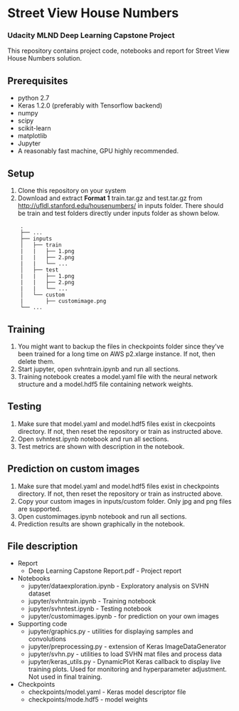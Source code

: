 # Street View House Numbers
### Udacity MLND Deep Learning Capstone Project

This repository contains project code, notebooks and report for Street View House Numbers solution.

## Prerequisites
* python 2.7
* Keras 1.2.0 (preferably with Tensorflow backend)
* numpy
* scipy
* scikit-learn
* matplotlib 
* Jupyter
* A reasonably fast machine, GPU highly recommended.

## Setup
1. Clone this repository on your system
2. Download and extract **Format 1** train.tar.gz and test.tar.gz from http://ufldl.stanford.edu/housenumbers/ in inputs folder. There should be train and test folders directly under inputs folder as shown below.

```
    .
    ├── ...
    ├── inputs
    │   ├── train
    |   |   ├── 1.png
    |   |   ├── 2.png
    |   |   └── ...
    │   ├── test
    |   |   ├── 1.png
    |   |   ├── 2.png
    |   |   └── ...
    │   └── custom
    |       ├── customimage.png
    └── ...
```

## Training
1. You might want to backup the files in checkpoints folder since they've been trained for a long time on AWS p2.xlarge instance. If not, then delete them.
2. Start jupyter, open svhntrain.ipynb and run all sections.
3. Training notebook creates a model.yaml file with the neural network structure and a model.hdf5 file containing network weights.

## Testing
1. Make sure that model.yaml and model.hdf5 files exist in ckecpoints directory. If not, then reset the repository or train as instructed above.
2. Open svhntest.ipynb notebook and run all sections.
3. Test metrics are shown with description in the notebook.

## Prediction on custom images
1. Make sure that model.yaml and model.hdf5 files exist in checkpoints directory. If not, then reset the repository or train as instructed above.
2. Copy your custom images in inputs/custom folder. Only jpg and png files are supported.
3. Open customimages.ipynb notebook and run all sections.
3. Prediction results are shown graphically in the notebook. 

##  File description
* Report
	* Deep Learning Capstone Report.pdf - Project report
* Notebooks
	* jupyter/dataexploration.ipynb - Exploratory analysis on SVHN dataset
	* jupyter/svhntrain.ipynb - Training notebook
	* jupyter/svhntest.ipynb - Testing notebook
	* jupyter/customimages.ipynb - for prediction on your own images
* Supporting code
	* jupyter/graphics.py - utilities for displaying samples and convolutions
	* jupyter/preprocessing.py - extension of Keras ImageDataGenerator
	* jupyter/svhn.py - utilities to load SVHN mat files and process data
	* jupyter/keras_utils.py - DynamicPlot Keras callback to display live training plots. Used for monitoring and hyperparameter adjustment. Not used in final training.
* Checkpoints
	* checkpoints/model.yaml - Keras model descriptor file
	* checkpoints/mode.hdf5 - model weights
